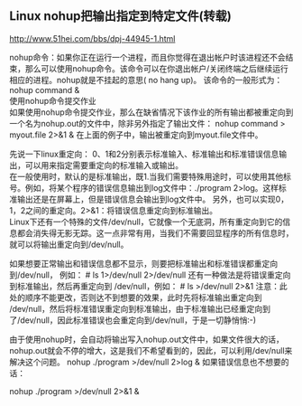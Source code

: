 ##  Linux nohup把输出指定到特定文件(转载)    
http://www.51hei.com/bbs/dpj-44945-1.html

nohup命令：如果你正在运行一个进程，而且你觉得在退出帐户时该进程还不会结束，那么可以使用nohup命令。该命令可以在你退出帐户/关闭终端之后继续运行相应的进程。nohup就是不挂起的意思( no hang up)。 
该命令的一般形式为：nohup command &   
使用nohup命令提交作业   
如果使用nohup命令提交作业，那么在缺省情况下该作业的所有输出都被重定向到一个名为nohup.out的文件中，除非另外指定了输出文件： 
nohup command > myout.file 2>&1 & 
在上面的例子中，输出被重定向到myout.file文件中。



先说一下linux重定向：
0、1和2分别表示标准输入、标准输出和标准错误信息输出，可以用来指定需要重定向的标准输入或输出。  
在一般使用时，默认的是标准输出，既1.当我们需要特殊用途时，可以使用其他标号。例如，将某个程序的错误信息输出到log文件中：./program 2>log。这样标准输出还是在屏幕上，但是错误信息会输出到log文件中。
另外，也可以实现0，1，2之间的重定向。2>&1：将错误信息重定向到标准输出。  
Linux下还有一个特殊的文件/dev/null，它就像一个无底洞，所有重定向到它的信息都会消失得无影无踪。这一点非常有用，当我们不需要回显程序的所有信息时，就可以将输出重定向到/dev/null。

如果想要正常输出和错误信息都不显示，则要把标准输出和标准错误都重定向到/dev/null， 例如：
\# ls 1>/dev/null 2>/dev/null
还有一种做法是将错误重定向到标准输出，然后再重定向到 /dev/null，例如：
\# ls >/dev/null 2>&1
注意：此处的顺序不能更改，否则达不到想要的效果，此时先将标准输出重定向到 /dev/null，然后将标准错误重定向到标准输出，由于标准输出已经重定向到了/dev/null，因此标准错误也会重定向到/dev/null，于是一切静悄悄:-)

由于使用nohup时，会自动将输出写入nohup.out文件中，如果文件很大的话，nohup.out就会不停的增大，这是我们不希望看到的，因此，可以利用/dev/null来解决这个问题。
nohup ./program >/dev/null 2>log &
如果错误信息也不想要的话：

nohup ./program >/dev/null 2>&1 &
